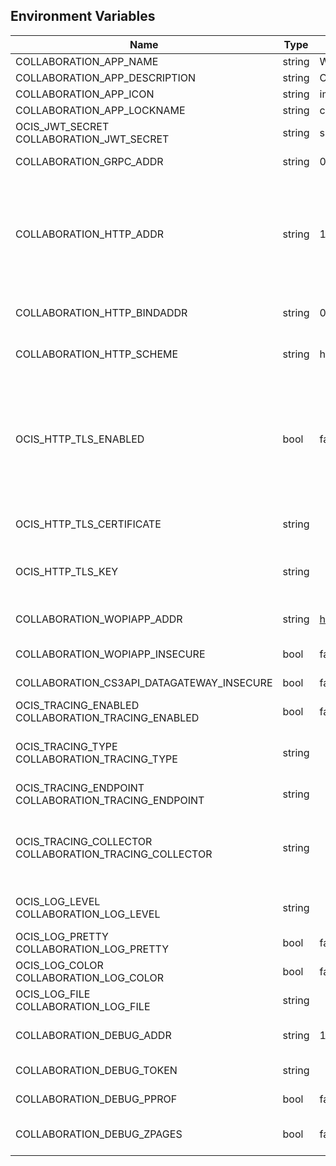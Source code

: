 ## Environment Variables

| Name | Type | Default Value | Description |
|------|------|---------------|-------------|
| COLLABORATION_APP_NAME | string | WOPI app | The name of the app|
| COLLABORATION_APP_DESCRIPTION | string | Open office documents with a WOPI app | App description|
| COLLABORATION_APP_ICON | string | image-edit | Icon for the app|
| COLLABORATION_APP_LOCKNAME | string | com.github.owncloud.collaboration | Name for the app lock|
| OCIS_JWT_SECRET<br/>COLLABORATION_JWT_SECRET | string | s6QIFe24gaM413oxRnvwT6yEvZut5dlW | Used as JWT token and to encrypt access token.|
| COLLABORATION_GRPC_ADDR | string | 0.0.0.0:9301 | The bind address of the GRPC service.|
| COLLABORATION_HTTP_ADDR | string | 127.0.0.1:9300 | The external address of the collaboration service wihout a leading scheme. Either use an IP address or a hostname (127.0.0.1:9301 or wopi.private.prv). The configured 'Scheme' in another envvar will be used to finally build the public URL along with this address.|
| COLLABORATION_HTTP_BINDADDR | string | 0.0.0.0:9300 | The bind address of the HTTP service. Use '<ip-address>:<port>', for example, '127.0.0.1:9301' or '0.0.0.0:9301'.|
| COLLABORATION_HTTP_SCHEME | string | https | The scheme to use for the HTTP address, which is either 'http' or 'https'.|
| OCIS_HTTP_TLS_ENABLED | bool | false | Activates TLS for the http based services using the server certifcate and key configured via OCIS_HTTP_TLS_CERTIFICATE and OCIS_HTTP_TLS_KEY. If OCIS_HTTP_TLS_CERTIFICATE is not set a temporary server certificate is generated - to be used with PROXY_INSECURE_BACKEND=true.|
| OCIS_HTTP_TLS_CERTIFICATE | string |  | Path/File name of the TLS server certificate (in PEM format) for the http services.|
| OCIS_HTTP_TLS_KEY | string |  | Path/File name for the TLS certificate key (in PEM format) for the server certificate to use for the http services.|
| COLLABORATION_WOPIAPP_ADDR | string | https://127.0.0.1:8080 | The URL where the WOPI app is located, such as https://127.0.0.1:8080.|
| COLLABORATION_WOPIAPP_INSECURE | bool | false | Skip TLS certificate verification when connecting to the WOPI app|
| COLLABORATION_CS3API_DATAGATEWAY_INSECURE | bool | false | Connect to the CS3API data gateway insecurely.|
| OCIS_TRACING_ENABLED<br/>COLLABORATION_TRACING_ENABLED | bool | false | Activates tracing.|
| OCIS_TRACING_TYPE<br/>COLLABORATION_TRACING_TYPE | string |  | The type of tracing. Defaults to '', which is the same as 'jaeger'. Allowed tracing types are 'jaeger' and '' as of now.|
| OCIS_TRACING_ENDPOINT<br/>COLLABORATION_TRACING_ENDPOINT | string |  | The endpoint of the tracing agent.|
| OCIS_TRACING_COLLECTOR<br/>COLLABORATION_TRACING_COLLECTOR | string |  | The HTTP endpoint for sending spans directly to a collector, i.e. http://jaeger-collector:14268/api/traces. Only used if the tracing endpoint is unset.|
| OCIS_LOG_LEVEL<br/>COLLABORATION_LOG_LEVEL | string |  | The log level. Valid values are: 'panic', 'fatal', 'error', 'warn', 'info', 'debug', 'trace'.|
| OCIS_LOG_PRETTY<br/>COLLABORATION_LOG_PRETTY | bool | false | Activates pretty log output.|
| OCIS_LOG_COLOR<br/>COLLABORATION_LOG_COLOR | bool | false | Activates colorized log output.|
| OCIS_LOG_FILE<br/>COLLABORATION_LOG_FILE | string |  | The path to the log file. Activates logging to this file if set.|
| COLLABORATION_DEBUG_ADDR | string | 127.0.0.1:9304 | Bind address of the debug server, where metrics, health, config and debug endpoints will be exposed.|
| COLLABORATION_DEBUG_TOKEN | string |  | Token to secure the metrics endpoint.|
| COLLABORATION_DEBUG_PPROF | bool | false | Enables pprof, which can be used for profiling.|
| COLLABORATION_DEBUG_ZPAGES | bool | false | Enables zpages, which can be used for collecting and viewing in-memory traces.|